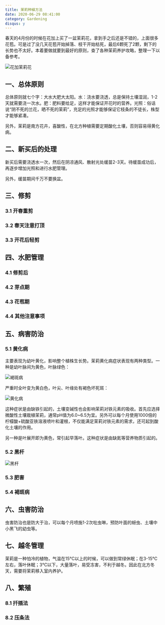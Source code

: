 ```yaml
---
title: 茉莉种植方法
date: 2020-06-29 08:41:00
category: Gardening
disqus: y
---
```


春天的4月份的时候在花加上买了一盆茉莉花，拿到手之后还是不错的，上面很多花苞。可是过了没几天花苞开始掉落、枝干开始枯死，最后6颗死了2颗，剩下的长势也不太好。本着要做就要到最好的原则，查了各种茉莉养护攻略，整理一下以备参考。

![花加茉莉花](/images/jasmine-01.jpg)

## 一、总体原则

总体原则就七个字：大水大肥大太阳。水：浇水要浇透，总是保持土壤湿润，1-2天就需要浇一次水。肥：肥料要给足，这样才能保证开花时的营养。光照：俗话说“阴不死的兰花，晒不死的茉莉”，充足的光照才能够保证它枝条的不徒长，株型才能够紧凑。

另外，茉莉是南方花卉，喜酸性，在北方种植需要定期酸化土壤，否则容易得黄化病。

## 二、新买后的处理

新买后需要浇透水一次，然后在阴凉通风、散射光处缓苗2-3天。待缓苗成功后，再逐步增加光照和进行水肥管理。

另外，缓苗期间千万不要换盆。

## 三、修剪

### 3.1 开春重剪

### 3.2 春天注意打顶

### 3.3 开花后轻剪

## 四、水肥管理

### 4.1 修剪后

### 4.2 芽点期

### 4.3 花苞期

### 4.4 其他注意事项

## 五、病害防治

### 5.1 黄化病

主要表现为幼叶黄化，影响整个植株生长势。茉莉黄化病症状表现有两种类型。一种是幼叶脉间为黄色，叶脉绿色：

![褐斑病](/images/jasmine-06.jpg)

严重时全叶变为黄白色，叶尖、叶缘处有褐色坏死斑：

![黄化病](/images/jasmine-07.jpg)

这种症状是由缺铁引起的，土壤变碱性也会影响茉莉对铁元素的吸收。首先应选择微酸性土壤栽植茉莉，通常pH值为6.0~6.5为宜。另外可以每个月使用1000倍的柠檬酸+硫酸亚铁溶液喷叶和灌根，不仅能满足茉莉对铁元素的需求，还可起到酸化土壤的作用。

另一种是叶展开即为黄色，常引起早落叶。这种症状是由缺氮等营养物质引起的。

### 5.2 黑杆

![黑杆](/images/jasmine-08.jpg)

### 5.3 肥害

### 5.4 褐斑病



## 六、虫害防治

虫害防治也是防大于治，可以每个月喷施1-2次吡虫啉，预防叶面的蚜虫、土壤中小黑飞的幼虫等。

## 七、越冬管理

茉莉是一种怕冷的植物，气温在15℃以上的时候，可以做到常绿休眠；在3-15℃左右，落叶休眠；3℃以下，大量落叶，易受冻害，不利于越冬。因此在北方冬天，需要将茉莉移入室内养护。


## 八、繁殖

### 8.1 扦插法

### 8.2 压条法